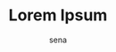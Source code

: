---
title: Lorem Ipsum
key: lorem_ipsum
description: "Lorem Ipsum is simply dummy text of the printing and typesetting industry. Lorem Ipsum has been the industry's standard dummy text ever since the 1500s, when an unknown printer took a galley of type and scrambled it to make a type specimen book. It has survived not only five centuries, but also the leap into electronic typesetting, remaining essentially unchanged. It was popularised in the 1960s with the release of Letraset sheets containing Lorem Ipsum passages, and more recently with desktop publishing software like Aldus PageMaker including versions of Lorem Ipsum."
site: "http://lipsum.com/"
author: sena
start_with: "Lorem ipsum dolor sit amet"
collaborative: true
language:
  - name: latin
    text:
        - "Vestibulum ante ipsum primis in faucibus orci luctus et ultrices posuere cubilia Curae"
        - "Quisque lobortis tincidunt tellus, sed tristique nunc commodo sit amet"
        - "Ut scelerisque feugiat tellus, vitae placerat dolor feugiat vitae"
---